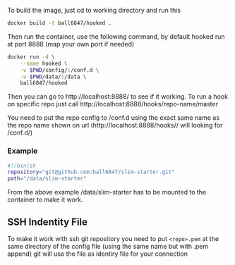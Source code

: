 To build the image, just cd to working directory and run this

```sh
docker build -t ball6847/hooked .
```

Then run the container, use the following command, by default hooked run at port 8888 (map your own port if needed)

```sh
docker run -d \
    --name hooked \
    -v $PWD/config/:/conf.d \
    -v $PWD/data/:/data \
    ball6847/hooked
```

Then you can go to http://localhost:8888/ to see if it working.
To run a hook on specific repo just call http://localhost:8888/hooks/repo-name/master

You need to put the repo config to /conf.d using the exact same name as the repo name shown on url (http://localhost:8888/hooks/<repo>/<branch> will looking for /conf.d/<repo>)

### Example

```sh
#!/bin/sh
repository="git@github.com:ball6847/slim-starter.git"
path="/data/slim-starter"
```

From the above example /data/slim-starter has to be mounted to the container to make it work.

## SSH Indentity File

To make it work with ssh git repository you need to put `<repo>.pem` at the same directory of the config file (using the same name but with .pem append) git will use the file as identiry file for your connection
